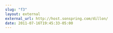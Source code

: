 ```yaml
---
slug: "f3"
layout: external
external_url: http://host.sonspring.com/dillon/
date: 2011-07-16T19:45:33-05:00
---
```


